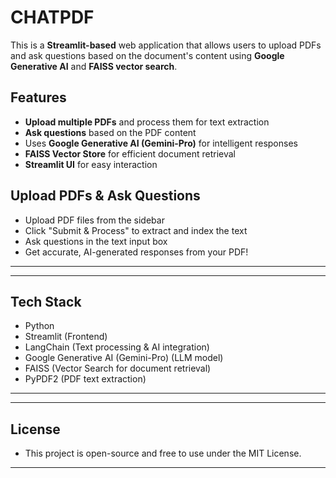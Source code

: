 # CHATPDF

This is a **Streamlit-based** web application that allows users to upload PDFs and ask questions based on the document's content using **Google Generative AI** and **FAISS vector search**.

## Features  
- **Upload multiple PDFs** and process them for text extraction  
- **Ask questions** based on the PDF content  
- Uses **Google Generative AI (Gemini-Pro)** for intelligent responses  
- **FAISS Vector Store** for efficient document retrieval  
- **Streamlit UI** for easy interaction  

## Upload PDFs & Ask Questions
- Upload PDF files from the sidebar
- Click "Submit & Process" to extract and index the text
- Ask questions in the text input box
- Get accurate, AI-generated responses from your PDF!

---

---

## Tech Stack
- Python
- Streamlit (Frontend)
- LangChain (Text processing & AI integration)
- Google Generative AI (Gemini-Pro) (LLM model)
- FAISS (Vector Search for document retrieval)
- PyPDF2 (PDF text extraction)

---

---

## License
- This project is open-source and free to use under the MIT License.

---

